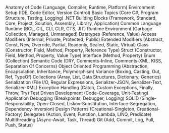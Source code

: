 Anatomy of Code (Language, Compiler, Runtime, Platform)
Environment Setup (IDE, Code Editor, Version Control)
Basic Topics (Core C#, Program Structure, Testing, Logging)
.NET Building Blocks (Framework, Standard, Core, Project, Solution, Assembly, Library, Application)
Common Language Runtime (BCL, CIL, CLI, CLR, CTS, JIT)
Runtime Environment (Garbage Collection, Managed, Unmanaged)
Datatypes (Reference, Value)
Access Modifiers (Internal, Private, Protected, Public)
Extended Modifiers (Abstract, Const, New, Override, Partial, Readonly, Sealed, Static, Virtual)
Class (Constructor, Field, Method, Property, Reference Type)
Struct (Constructor, Field, Method, Property, Value Type)
Interface (Method, Property)
Enum (Collection)
Semantic Code (DRY, Comments-Inline, Comments-XML, KISS, Separation Of Concerns)
Object Oriented Programming (Abstraction, Encapsulation, Inheritance, Polymorphism)
Variance (Boxing, Casting, Out, Ref, TypeOf)
Collections (Array, List, Data Structures, Dictionary, Generics)
Serialization (File I/O, Regular Expressions, Serializer-JSON, Serializer-Text, Serializer-XML)
Exception Handling (Catch, Custom Exceptions, Finally, Throw, Try)
Test Driven Development (Code-Coverage, Unit-Testing)
Application Debugging (Breakpoints, Debugger, Logging)
SOLID (Single-Responsibility, Open-Closed, Liskov-Substitution, Interface-Segregation, Dependency-Inversion)
Design Patterns (Creational-Singleton, Creational-Factory)
Delegates (Action, Event, Function, Lambda, LINQ, Predicate)
Multithreading (Async-Await, Task, Thread)
Git (Add, Commit, Log, Pull, Push, Status)